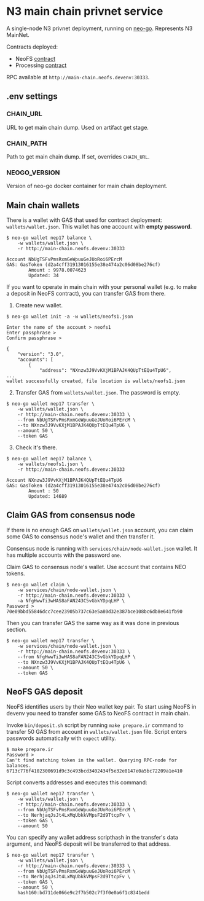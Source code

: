 # N3 main chain privnet service

A single-node N3 privnet deployment, running on
[neo-go](https://github.com/nspcc-dev/neo-go). Represents N3 MainNet.

Contracts deployed:
- NeoFS [contract](https://github.com/nspcc-dev/neofs-contract/tree/master/neofs)
- Processing [contract](https://github.com/nspcc-dev/neofs-contract/tree/master/processing)

RPC available at `http://main-chain.neofs.devenv:30333`.

## .env settings

### CHAIN_URL

URL to get main chain dump. Used on artifact get stage.

### CHAIN_PATH

Path to get main chain dump. If set, overrides `CHAIN_URL`.

### NEOGO_VERSION

Version of neo-go docker container for main chain deployment.

## Main chain wallets

There is a wallet with GAS that used for contract deployment: 
`wallets/wallet.json`. This wallet has one account with **empty password**.

```
$ neo-go wallet nep17 balance \
    -w wallets/wallet.json \
    -r http://main-chain.neofs.devenv:30333 
   
Account NbUgTSFvPmsRxmGeWpuuGeJUoRoi6PErcM
GAS: GasToken (d2a4cff31913016155e38e474a2c06d08be276cf)
        Amount : 9978.0074623
        Updated: 34
```

If you want to operate in main chain with your personal wallet (e.g. to make 
a deposit in NeoFS contract), you can transfer GAS from there.

1. Create new wallet.

```
$ neo-go wallet init -a -w wallets/neofs1.json

Enter the name of the account > neofs1
Enter passphrase >
Confirm passphrase >

{
    "version": "3.0",
    "accounts": [
        {
            "address": "NXnzw3J9VvKXjM1BPAJK4QUpTtEQu4TpU6",
...
wallet successfully created, file location is wallets/neofs1.json
```

2. Transfer GAS from `wallets/wallet.json`. The password is empty.

```
$ neo-go wallet nep17 transfer \
    -w wallets/wallet.json \
    -r http://main-chain.neofs.devenv:30333 \
    --from NbUgTSFvPmsRxmGeWpuuGeJUoRoi6PErcM \
    --to NXnzw3J9VvKXjM1BPAJK4QUpTtEQu4TpU6 \
    --amount 50 \
    --token GAS
```

3. Check it's there.

```
$ neo-go wallet nep17 balance \
    -w wallets/neofs1.json \
    -r http://main-chain.neofs.devenv:30333

Account NXnzw3J9VvKXjM1BPAJK4QUpTtEQu4TpU6 
GAS: GasToken (d2a4cff31913016155e38e474a2c06d08be276cf)
        Amount : 50
        Updated: 14689
```

## Claim GAS from consensus node

If there is no enough GAS on `wallets/wallet.json` account, you can claim some
GAS to consensus node's wallet and then transfer it.

Consensus node is running with `services/chain/node-wallet.json` wallet. It has
multiple accounts with the password `one`.


Claim GAS to consensus node's wallet. Use account that contains NEO tokens. 
```
$ neo-go wallet claim \
    -w services/chain/node-wallet.json \
    -r http://main-chain.neofs.devenv:30333 \
    -a NfgHwwTi3wHAS8aFAN243C5vGbkYDpqLHP \
Password >
70e09bbd55846dcc7cee23905b737c63e5a80d32e387bce108bc6db8e641fb90
```

Then you can transfer GAS the same way as it was done in previous section.

```
$ neo-go wallet nep17 transfer \
    -w services/chain/node-wallet.json \
    -r http://main-chain.neofs.devenv:30333 \
    --from NfgHwwTi3wHAS8aFAN243C5vGbkYDpqLHP \
    --to NXnzw3J9VvKXjM1BPAJK4QUpTtEQu4TpU6 \
    --amount 50 \
    --token GAS
```

## NeoFS GAS deposit

NeoFS identifies users by their Neo wallet key pair. To start using NeoFS in
devenv you need to transfer some GAS to NeoFS contract in main chain.

Invoke `bin/deposit.sh` script by running `make prepare.ir` command to transfer
50 GAS from account in `wallets/wallet.json` file. Script enters passwords
automatically with `expect` utility.

```
$ make prepare.ir 
Password > 
Can't find matching token in the wallet. Querying RPC-node for balances.
6713c776f4102300691d9c3c493bcd3402434f5e32e8147e0a5bc72209a1e410
```

Script converts addresses and executes this command:
```
$ neo-go wallet nep17 transfer \
    -w wallets/wallet.json \
    -r http://main-chain.neofs.devenv:30333 \
    --from NbUgTSFvPmsRxmGeWpuuGeJUoRoi6PErcM \
    --to NerhjaqJsJt4LxMqUbkkVMpsF2d9TtcpFv \
    --token GAS \
    --amount 50
```

You can specify any wallet address scripthash in the transfer's data argument,
and NeoFS deposit will be transferred to that address.

```
$ neo-go wallet nep17 transfer \
    -w wallets/wallet.json \
    -r http://main-chain.neofs.devenv:30333 \
    --from NbUgTSFvPmsRxmGeWpuuGeJUoRoi6PErcM \
    --to NerhjaqJsJt4LxMqUbkkVMpsF2d9TtcpFv \
    --token GAS \
    --amount 50 \
    hash160:bd711de066e9c2f7b502c7f3f0e0a6f1c8341edd
```
